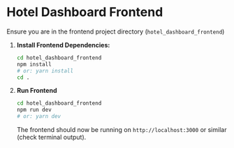 # Hotel Dashboard Frontend

Ensure you are in the frontend project directory (`hotel_dashboard_frontend`)


1.  **Install Frontend Dependencies:**
    ```bash
    cd hotel_dashboard_frontend
    npm install
    # or: yarn install
    cd .

2. **Run Frontend**
    ```bash
    cd hotel_dashboard_frontend
    npm run dev
    # or: yarn dev
    ```
    The frontend should now be running on `http://localhost:3000` or similar (check terminal output).
